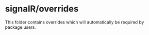# signalR/overrides

This folder contains overrides which will automatically be required by package users.
